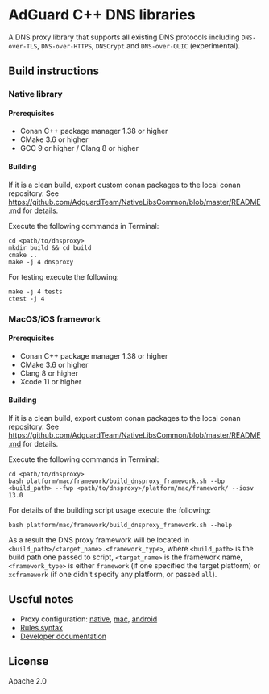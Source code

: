 # AdGuard C++ DNS libraries

A DNS proxy library that supports all existing DNS protocols including `DNS-over-TLS`,
`DNS-over-HTTPS`, `DNSCrypt` and `DNS-over-QUIC` (experimental).

## Build instructions

### Native library

#### Prerequisites

* Conan C++ package manager 1.38 or higher
* CMake 3.6 or higher
* GCC 9 or higher / Clang 8 or higher

#### Building

If it is a clean build, export custom conan packages to the local conan repository.
See https://github.com/AdguardTeam/NativeLibsCommon/blob/master/README.md for details.

Execute the following commands in Terminal:
```
cd <path/to/dnsproxy>
mkdir build && cd build
cmake ..
make -j 4 dnsproxy
```

For testing execute the following:
```
make -j 4 tests
ctest -j 4
```

### MacOS/iOS framework

#### Prerequisites

* Conan C++ package manager 1.38 or higher
* CMake 3.6 or higher
* Clang 8 or higher
* Xcode 11 or higher

#### Building

If it is a clean build, export custom conan packages to the local conan repository.
See https://github.com/AdguardTeam/NativeLibsCommon/blob/master/README.md for details.

Execute the following commands in Terminal:
```
cd <path/to/dnsproxy>
bash platform/mac/framework/build_dnsproxy_framework.sh --bp <build_path> --fwp <path/to/dnsproxy>/platform/mac/framework/ --iosv 13.0
```

For details of the building script usage execute the following:
```
bash platform/mac/framework/build_dnsproxy_framework.sh --help
```

As a result the DNS proxy framework will be located in `<build_path>/<target_name>.<framework_type>`,
where `<build_path>` is the build path one passed to script, `<target_name>` is the framework name,
`<framework_type>` is either `framework` (if one specified the target platform) or
`xcframework` (if one didn't specify any platform, or passed `all`).

## Useful notes

* Proxy configuration: [native](proxy/include/proxy/DnsProxySettings.h), [mac](platform/mac/framework/AGDnsProxy.h),
[android](platform/android/dnsproxy/lib/src/main/java/com/adguard/dnslibs/proxy/DnsProxySettings.java)
* [Rules syntax](https://github.com/AdguardTeam/AdguardHome/wiki/Hosts-Blocklists)
* [Developer documentation](documentation/DEV_DOCS.en.md)

## License

Apache 2.0
